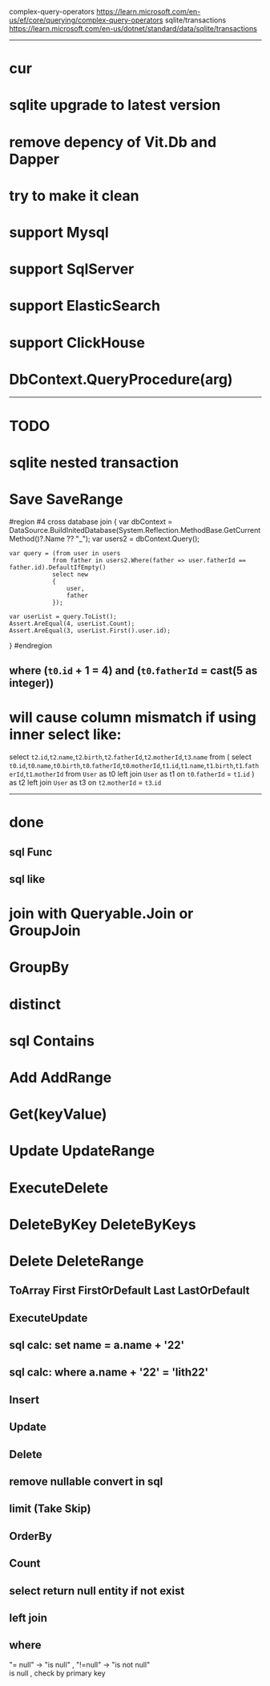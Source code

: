 ﻿
complex-query-operators https://learn.microsoft.com/en-us/ef/core/querying/complex-query-operators
sqlite/transactions  https://learn.microsoft.com/en-us/dotnet/standard/data/sqlite/transactions

--------------
# cur

# sqlite upgrade to latest version
# remove depency of Vit.Db and Dapper
# try to make it clean

# support Mysql
# support SqlServer
# support ElasticSearch
# support ClickHouse


# DbContext.QueryProcedure<Entity>(arg)

--------------
# TODO

# sqlite nested transaction
# Save SaveRange



#region #4 cross database join
{
    var dbContext = DataSource.BuildInitedDatabase(System.Reflection.MethodBase.GetCurrentMethod()?.Name ?? "_");
    var users2 = dbContext.Query<User>();

    var query = (from user in users
                from father in users2.Where(father => user.fatherId == father.id).DefaultIfEmpty()
                select new
                {
                    user,
                    father
                });  

    var userList = query.ToList();
    Assert.AreEqual(4, userList.Count);
    Assert.AreEqual(3, userList.First().user.id);
}
#endregion

##   where (`t0`.`id` + 1 = 4) and (`t0`.`fatherId` = cast(5 as integer))

# will cause column mismatch if using inner select like:
select `t2`.`id`,`t2`.`name`,`t2`.`birth`,`t2`.`fatherId`,`t2`.`motherId`,`t3`.`name`
 from 
 (
	 select `t0`.`id`,`t0`.`name`,`t0`.`birth`,`t0`.`fatherId`,`t0`.`motherId`,`t1`.`id`,`t1`.`name`,`t1`.`birth`,`t1`.`fatherId`,`t1`.`motherId`
	 from `User` as t0
	 left join `User` as t1 on `t0`.`fatherId` = `t1`.`id`
 ) as t2
 left join `User` as t3 on `t2`.`motherId` = `t3`.`id`

--------------
# done


## sql Func
## sql like
# join with Queryable.Join or GroupJoin

# GroupBy

# distinct
# sql Contains

# Add AddRange
# Get(keyValue)
# Update UpdateRange
# ExecuteDelete
# DeleteByKey DeleteByKeys
# Delete DeleteRange


## ToArray First FirstOrDefault Last LastOrDefault

## ExecuteUpdate
## sql calc:      set name = a.name + '22' 
## sql calc:      where a.name + '22' = 'lith22'

## Insert
## Update
## Delete

 

## remove nullable convert in sql
## limit (Take Skip)
## OrderBy
## Count
## select return null entity if not exist

## left join

## where
 "= null"  ->   "is null" ,    "!=null" -> "is not null"   
  is null , check by primary key